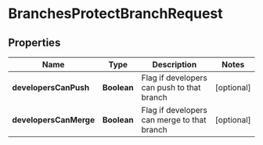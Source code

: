 

# BranchesProtectBranchRequest


## Properties

| Name | Type | Description | Notes |
|------------ | ------------- | ------------- | -------------|
|**developersCanPush** | **Boolean** | Flag if developers can push to that branch |  [optional] |
|**developersCanMerge** | **Boolean** | Flag if developers can merge to that branch |  [optional] |



